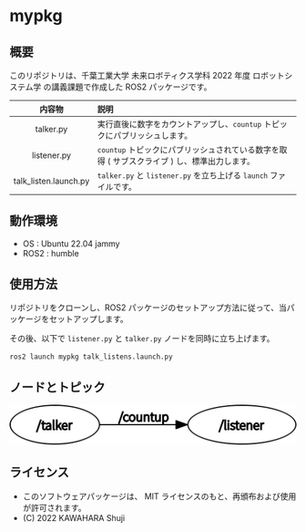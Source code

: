 # mypkg

## 概要
このリポジトリは、千葉工業大学 未来ロボティクス学科 2022 年度 ロボットシステム学 の講義課題で作成した ROS2 パッケージです。

|内容物|説明
|:---:|:---
|talker.py|実行直後に数字をカウントアップし、`countup` トピックにパブリッシュします。
|listener.py|`countup` トピックにパブリッシュされている数字を取得 ( サブスクライブ ) し、標準出力します。
|talk_listen.launch.py|`talker.py` と `listener.py` を立ち上げる `launch` ファイルです。

## 動作環境
- OS : Ubuntu 22.04 jammy
- ROS2 : humble

## 使用方法
リポジトリをクローンし、ROS2 パッケージのセットアップ方法に従って、当パッケージをセットアップします。

その後、以下で `listener.py` と `talker.py` ノードを同時に立ち上げます。
```
ros2 launch mypkg talk_listens.launch.py
```

## ノードとトピック
![image](https://github.com/YazawaKenichi/mypkg/blob/main/.pictures/rosgraph.png)

## ライセンス
- このソフトウェアパッケージは、 MIT ライセンスのもと、再頒布および使用が許可されます。
- (C) 2022 KAWAHARA Shuji

